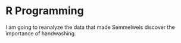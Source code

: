 # R Programming
I am going to reanalyze the data that made Semmelweis discover the importance of handwashing.
